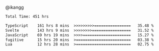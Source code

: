 @ikangg
<!--START_SECTION:waka-->

```txt
Total Time: 451 hrs

TypeScript    161 hrs 8 mins  >>>>>>>>>================   35.48 %
Svelte        143 hrs 9 mins  >>>>>>>>=================   31.52 %
JavaScript    69 hrs 19 mins  >>>>=====================   15.27 %
fugitive      15 hrs 20 mins  >========================   03.38 %
Lua           12 hrs 28 mins  >========================   02.75 %
```

<!--END_SECTION:waka-->
